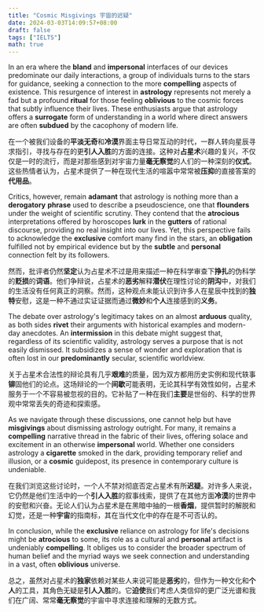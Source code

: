 ```yaml
---
title: "Cosmic Misgivings 宇宙的迟疑"
date: 2024-03-03T14:09:57+08:00
draft: false
tags: ["IELTS"]
math: true
---
```


In an era where the **bland** and **impersonal** interfaces of our devices predominate our daily interactions, a group of individuals turns to the stars for guidance, seeking a connection to the more **compelling** aspects of existence. This resurgence of interest in **astrology** represents not merely a fad but a profound **ritual** for those feeling **oblivious** to the cosmic forces that subtly influence their lives. These enthusiasts argue that astrology offers a **surrogate** form of understanding in a world where direct answers are often **subdued** by the cacophony of modern life.

在一个被我们设备的**平淡无奇**和**冷漠**界面主导日常互动的时代，一群人转向星辰寻求指引，寻找与存在的更**引人入胜**的方面的连接。这种对**占星术**兴趣的复兴，不仅仅是一时的流行，而是对那些感到对宇宙力量**毫无察觉**的人们的一种深刻的**仪式**。这些热情者认为，占星术提供了一种在现代生活的喧嚣中常常被**压抑**的直接答案的**代用品**。

Critics, however, remain **adamant** that astrology is nothing more than a **derogatory** **phrase** used to describe a pseudoscience, one that **flounders** under the weight of scientific scrutiny. They contend that the **atrocious** interpretations offered by horoscopes **lurk** in the **gutters** of rational discourse, providing no real insight into our lives. Yet, this perspective fails to acknowledge the **exclusive** comfort many find in the stars, an **obligation** fulfilled not by empirical evidence but by the **subtle** and **personal** connection felt by its followers.

然而，批评者仍然**坚定**认为占星术不过是用来描述一种在科学审查下**挣扎**的伪科学的**贬损**的**词语**。他们争辩说，占星术的**恶劣**解释**潜伏**在理性讨论的**阴沟**中，对我们的生活没有任何真正的洞察。然而，这种观点未能认识到许多人在星辰中找到的**独特**安慰，这是一种不通过实证证据而通过**微妙**和**个人**连接感到的**义务**。

The debate over astrology's legitimacy takes on an almost **arduous** quality, as both sides **rivet** their arguments with historical examples and modern-day anecdotes. An **intermission** in this debate might suggest that, regardless of its scientific validity, astrology serves a purpose that is not easily dismissed. It subsidizes a sense of wonder and exploration that is often lost in our **predominantly** secular, scientific worldview.

关于占星术合法性的辩论具有几乎**艰难**的质量，因为双方都用历史实例和现代轶事**铆**固他们的论点。这场辩论的一个**间歇**可能表明，无论其科学有效性如何，占星术服务于一个不容易被忽视的目的。它补贴了一种在我们**主要**是世俗的、科学的世界观中常常丢失的奇迹和探索感。

As we navigate through these discussions, one cannot help but have **misgivings** about dismissing astrology outright. For many, it remains a **compelling** narrative thread in the fabric of their lives, offering solace and excitement in an otherwise **impersonal** world. Whether one considers astrology a **cigarette** smoked in the dark, providing temporary relief and illusion, or a **cosmic** guidepost, its presence in contemporary culture is undeniable.

在我们浏览这些讨论时，一个人不禁对彻底否定占星术有所**迟疑**。对许多人来说，它仍然是他们生活中的一个**引人入胜**的叙事线索，提供了在其他方面**冷漠**的世界中的安慰和兴奋。无论人们认为占星术是在黑暗中抽的一根**香烟**，提供暂时的解脱和幻觉，还是一种**宇宙**的指南标，其在当代文化中的存在是不可否认的。

In conclusion, while the **exclusive** reliance on astrology for life's decisions might be **atrocious** to some, its role as a cultural and **personal** artifact is undeniably **compelling**. It obliges us to consider the broader spectrum of human belief and the myriad ways we seek connection and understanding in a vast, often **oblivious** universe.

总之，虽然对占星术的**独家**依赖对某些人来说可能是**恶劣**的，但作为一种文化和**个人**的工具，其角色无疑是**引人入胜**的。它**迫使**我们考虑人类信仰的更广泛光谱和我们在广阔、常常**毫无察觉**的宇宙中寻求连接和理解的无数方式。

